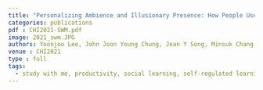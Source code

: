 ```yaml
---
title: "Personalizing Ambience and Illusionary Presence: How People Use “Study with Me” Videos to Create Effective Studying Environments (to appear)"
categories: publications
pdf : CHI2021-SWM.pdf
image: 2021_swm.JPG
authors: Yoonjoo Lee, John Joon Young Chung, Jean Y Song, Minsuk Chang, Juho Kim
venue : CHI2021
type : full
tags:
  - study with me, productivity, social learning, self-regulated learning, social presence, motivation, distraction, interview, mixed-method
---
```

